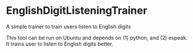 EnglishDigitListeningTrainer
============================

A simple trainer to train users listen to English digits

This tool can be run on Ubuntu and depends on (1) python, and (2) espeak. It trains user to listen to English digits better.

